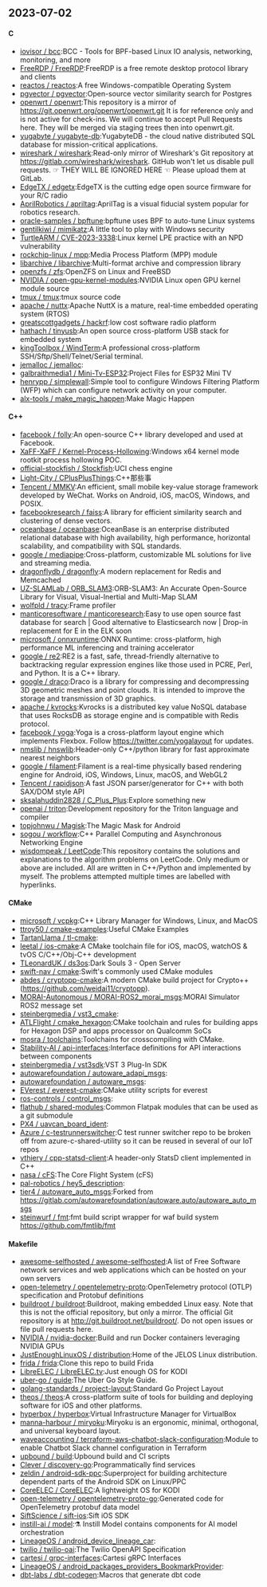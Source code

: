 ## 2023-07-02

#### C
* [iovisor / bcc](https://github.com/iovisor/bcc):BCC - Tools for BPF-based Linux IO analysis, networking, monitoring, and more
* [FreeRDP / FreeRDP](https://github.com/FreeRDP/FreeRDP):FreeRDP is a free remote desktop protocol library and clients
* [reactos / reactos](https://github.com/reactos/reactos):A free Windows-compatible Operating System
* [pgvector / pgvector](https://github.com/pgvector/pgvector):Open-source vector similarity search for Postgres
* [openwrt / openwrt](https://github.com/openwrt/openwrt):This repository is a mirror of https://git.openwrt.org/openwrt/openwrt.git It is for reference only and is not active for check-ins. We will continue to accept Pull Requests here. They will be merged via staging trees then into openwrt.git.
* [yugabyte / yugabyte-db](https://github.com/yugabyte/yugabyte-db):YugabyteDB - the cloud native distributed SQL database for mission-critical applications.
* [wireshark / wireshark](https://github.com/wireshark/wireshark):Read-only mirror of Wireshark's Git repository at https://gitlab.com/wireshark/wireshark. GitHub won't let us disable pull requests. ☞ THEY WILL BE IGNORED HERE ☜ Please upload them at GitLab.
* [EdgeTX / edgetx](https://github.com/EdgeTX/edgetx):EdgeTX is the cutting edge open source firmware for your R/C radio
* [AprilRobotics / apriltag](https://github.com/AprilRobotics/apriltag):AprilTag is a visual fiducial system popular for robotics research.
* [oracle-samples / bpftune](https://github.com/oracle-samples/bpftune):bpftune uses BPF to auto-tune Linux systems
* [gentilkiwi / mimikatz](https://github.com/gentilkiwi/mimikatz):A little tool to play with Windows security
* [TurtleARM / CVE-2023-3338](https://github.com/TurtleARM/CVE-2023-3338):Linux kernel LPE practice with an NPD vulnerability
* [rockchip-linux / mpp](https://github.com/rockchip-linux/mpp):Media Process Platform (MPP) module
* [libarchive / libarchive](https://github.com/libarchive/libarchive):Multi-format archive and compression library
* [openzfs / zfs](https://github.com/openzfs/zfs):OpenZFS on Linux and FreeBSD
* [NVIDIA / open-gpu-kernel-modules](https://github.com/NVIDIA/open-gpu-kernel-modules):NVIDIA Linux open GPU kernel module source
* [tmux / tmux](https://github.com/tmux/tmux):tmux source code
* [apache / nuttx](https://github.com/apache/nuttx):Apache NuttX is a mature, real-time embedded operating system (RTOS)
* [greatscottgadgets / hackrf](https://github.com/greatscottgadgets/hackrf):low cost software radio platform
* [hathach / tinyusb](https://github.com/hathach/tinyusb):An open source cross-platform USB stack for embedded system
* [kingToolbox / WindTerm](https://github.com/kingToolbox/WindTerm):A professional cross-platform SSH/Sftp/Shell/Telnet/Serial terminal.
* [jemalloc / jemalloc](https://github.com/jemalloc/jemalloc):
* [galbraithmedia1 / Mini-Tv-ESP32](https://github.com/galbraithmedia1/Mini-Tv-ESP32):Project Files for ESP32 Mini TV
* [henrypp / simplewall](https://github.com/henrypp/simplewall):Simple tool to configure Windows Filtering Platform (WFP) which can configure network activity on your computer.
* [alx-tools / make_magic_happen](https://github.com/alx-tools/make_magic_happen):Make Magic Happen

#### C++
* [facebook / folly](https://github.com/facebook/folly):An open-source C++ library developed and used at Facebook.
* [XaFF-XaFF / Kernel-Process-Hollowing](https://github.com/XaFF-XaFF/Kernel-Process-Hollowing):Windows x64 kernel mode rootkit process hollowing POC.
* [official-stockfish / Stockfish](https://github.com/official-stockfish/Stockfish):UCI chess engine
* [Light-City / CPlusPlusThings](https://github.com/Light-City/CPlusPlusThings):C++那些事
* [Tencent / MMKV](https://github.com/Tencent/MMKV):An efficient, small mobile key-value storage framework developed by WeChat. Works on Android, iOS, macOS, Windows, and POSIX.
* [facebookresearch / faiss](https://github.com/facebookresearch/faiss):A library for efficient similarity search and clustering of dense vectors.
* [oceanbase / oceanbase](https://github.com/oceanbase/oceanbase):OceanBase is an enterprise distributed relational database with high availability, high performance, horizontal scalability, and compatibility with SQL standards.
* [google / mediapipe](https://github.com/google/mediapipe):Cross-platform, customizable ML solutions for live and streaming media.
* [dragonflydb / dragonfly](https://github.com/dragonflydb/dragonfly):A modern replacement for Redis and Memcached
* [UZ-SLAMLab / ORB_SLAM3](https://github.com/UZ-SLAMLab/ORB_SLAM3):ORB-SLAM3: An Accurate Open-Source Library for Visual, Visual-Inertial and Multi-Map SLAM
* [wolfpld / tracy](https://github.com/wolfpld/tracy):Frame profiler
* [manticoresoftware / manticoresearch](https://github.com/manticoresoftware/manticoresearch):Easy to use open source fast database for search | Good alternative to Elasticsearch now | Drop-in replacement for E in the ELK soon
* [microsoft / onnxruntime](https://github.com/microsoft/onnxruntime):ONNX Runtime: cross-platform, high performance ML inferencing and training accelerator
* [google / re2](https://github.com/google/re2):RE2 is a fast, safe, thread-friendly alternative to backtracking regular expression engines like those used in PCRE, Perl, and Python. It is a C++ library.
* [google / draco](https://github.com/google/draco):Draco is a library for compressing and decompressing 3D geometric meshes and point clouds. It is intended to improve the storage and transmission of 3D graphics.
* [apache / kvrocks](https://github.com/apache/kvrocks):Kvrocks is a distributed key value NoSQL database that uses RocksDB as storage engine and is compatible with Redis protocol.
* [facebook / yoga](https://github.com/facebook/yoga):Yoga is a cross-platform layout engine which implements Flexbox. Follow https://twitter.com/yogalayout for updates.
* [nmslib / hnswlib](https://github.com/nmslib/hnswlib):Header-only C++/python library for fast approximate nearest neighbors
* [google / filament](https://github.com/google/filament):Filament is a real-time physically based rendering engine for Android, iOS, Windows, Linux, macOS, and WebGL2
* [Tencent / rapidjson](https://github.com/Tencent/rapidjson):A fast JSON parser/generator for C++ with both SAX/DOM style API
* [sksalahuddin2828 / C_Plus_Plus](https://github.com/sksalahuddin2828/C_Plus_Plus):Explore something new
* [openai / triton](https://github.com/openai/triton):Development repository for the Triton language and compiler
* [topjohnwu / Magisk](https://github.com/topjohnwu/Magisk):The Magic Mask for Android
* [sogou / workflow](https://github.com/sogou/workflow):C++ Parallel Computing and Asynchronous Networking Engine
* [wisdompeak / LeetCode](https://github.com/wisdompeak/LeetCode):This repository contains the solutions and explanations to the algorithm problems on LeetCode. Only medium or above are included. All are written in C++/Python and implemented by myself. The problems attempted multiple times are labelled with hyperlinks.

#### CMake
* [microsoft / vcpkg](https://github.com/microsoft/vcpkg):C++ Library Manager for Windows, Linux, and MacOS
* [ttroy50 / cmake-examples](https://github.com/ttroy50/cmake-examples):Useful CMake Examples
* [TartanLlama / tl-cmake](https://github.com/TartanLlama/tl-cmake):
* [leetal / ios-cmake](https://github.com/leetal/ios-cmake):A CMake toolchain file for iOS, macOS, watchOS & tvOS C/C++/Obj-C++ development
* [TLeonardUK / ds3os](https://github.com/TLeonardUK/ds3os):Dark Souls 3 - Open Server
* [swift-nav / cmake](https://github.com/swift-nav/cmake):Swift's commonly used CMake modules
* [abdes / cryptopp-cmake](https://github.com/abdes/cryptopp-cmake):A modern CMake build project for Crypto++ (https://github.com/weidai11/cryptopp).
* [MORAI-Autonomous / MORAI-ROS2_morai_msgs](https://github.com/MORAI-Autonomous/MORAI-ROS2_morai_msgs):MORAI Simulator ROS2 message set
* [steinbergmedia / vst3_cmake](https://github.com/steinbergmedia/vst3_cmake):
* [ATLFlight / cmake_hexagon](https://github.com/ATLFlight/cmake_hexagon):CMake toolchain and rules for building apps for Hexagon DSP and apps processor on Qualcomm SoCs
* [mosra / toolchains](https://github.com/mosra/toolchains):Toolchains for crosscompiling with CMake.
* [Stability-AI / api-interfaces](https://github.com/Stability-AI/api-interfaces):Interface definitions for API interactions between components
* [steinbergmedia / vst3sdk](https://github.com/steinbergmedia/vst3sdk):VST 3 Plug-In SDK
* [autowarefoundation / autoware_adapi_msgs](https://github.com/autowarefoundation/autoware_adapi_msgs):
* [autowarefoundation / autoware_msgs](https://github.com/autowarefoundation/autoware_msgs):
* [EVerest / everest-cmake](https://github.com/EVerest/everest-cmake):CMake utility scripts for everest
* [ros-controls / control_msgs](https://github.com/ros-controls/control_msgs):
* [flathub / shared-modules](https://github.com/flathub/shared-modules):Common Flatpak modules that can be used as a git submodule
* [PX4 / uavcan_board_ident](https://github.com/PX4/uavcan_board_ident):
* [Azure / c-testrunnerswitcher](https://github.com/Azure/c-testrunnerswitcher):C test runner switcher repo to be broken off from azure-c-shared-utility so it can be reused in several of our IoT repos
* [vthiery / cpp-statsd-client](https://github.com/vthiery/cpp-statsd-client):A header-only StatsD client implemented in C++
* [nasa / cFS](https://github.com/nasa/cFS):The Core Flight System (cFS)
* [pal-robotics / hey5_description](https://github.com/pal-robotics/hey5_description):
* [tier4 / autoware_auto_msgs](https://github.com/tier4/autoware_auto_msgs):Forked from https://gitlab.com/autowarefoundation/autoware.auto/autoware_auto_msgs
* [steinwurf / fmt](https://github.com/steinwurf/fmt):fmt build script wrapper for waf build system https://github.com/fmtlib/fmt

#### Makefile
* [awesome-selfhosted / awesome-selfhosted](https://github.com/awesome-selfhosted/awesome-selfhosted):A list of Free Software network services and web applications which can be hosted on your own servers
* [open-telemetry / opentelemetry-proto](https://github.com/open-telemetry/opentelemetry-proto):OpenTelemetry protocol (OTLP) specification and Protobuf definitions
* [buildroot / buildroot](https://github.com/buildroot/buildroot):Buildroot, making embedded Linux easy. Note that this is not the official repository, but only a mirror. The official Git repository is at http://git.buildroot.net/buildroot/. Do not open issues or file pull requests here.
* [NVIDIA / nvidia-docker](https://github.com/NVIDIA/nvidia-docker):Build and run Docker containers leveraging NVIDIA GPUs
* [JustEnoughLinuxOS / distribution](https://github.com/JustEnoughLinuxOS/distribution):Home of the JELOS Linux distribution.
* [frida / frida](https://github.com/frida/frida):Clone this repo to build Frida
* [LibreELEC / LibreELEC.tv](https://github.com/LibreELEC/LibreELEC.tv):Just enough OS for KODI
* [uber-go / guide](https://github.com/uber-go/guide):The Uber Go Style Guide.
* [golang-standards / project-layout](https://github.com/golang-standards/project-layout):Standard Go Project Layout
* [theos / theos](https://github.com/theos/theos):A cross-platform suite of tools for building and deploying software for iOS and other platforms.
* [hyperbox / hyperbox](https://github.com/hyperbox/hyperbox):Virtual Infrastructure Manager for VirtualBox
* [manna-harbour / miryoku](https://github.com/manna-harbour/miryoku):Miryoku is an ergonomic, minimal, orthogonal, and universal keyboard layout.
* [waveaccounting / terraform-aws-chatbot-slack-configuration](https://github.com/waveaccounting/terraform-aws-chatbot-slack-configuration):Module to enable Chatbot Slack channel configuration in Terraform
* [upbound / build](https://github.com/upbound/build):Upbound build and CI scripts
* [Clever / discovery-go](https://github.com/Clever/discovery-go):Programmatically find services
* [zeldin / android-sdk-ppc](https://github.com/zeldin/android-sdk-ppc):Superproject for building architecture dependent parts of the Android SDK on Linux/PPC
* [CoreELEC / CoreELEC](https://github.com/CoreELEC/CoreELEC):A lightweight OS for KODI
* [open-telemetry / opentelemetry-proto-go](https://github.com/open-telemetry/opentelemetry-proto-go):Generated code for OpenTelemetry protobuf data model
* [SiftScience / sift-ios](https://github.com/SiftScience/sift-ios):Sift iOS SDK
* [instill-ai / model](https://github.com/instill-ai/model):⚗️
Instill Model contains components for AI model orchestration
* [LineageOS / android_device_lineage_car](https://github.com/LineageOS/android_device_lineage_car):
* [twilio / twilio-oai](https://github.com/twilio/twilio-oai):The Twilio OpenAPI Specification
* [cartesi / grpc-interfaces](https://github.com/cartesi/grpc-interfaces):Cartesi gRPC Interfaces
* [LineageOS / android_packages_providers_BookmarkProvider](https://github.com/LineageOS/android_packages_providers_BookmarkProvider):
* [dbt-labs / dbt-codegen](https://github.com/dbt-labs/dbt-codegen):Macros that generate dbt code
